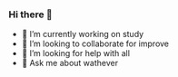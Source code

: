 ### Hi there 👋

- 🔭 I’m currently working on study
- 👯 I’m looking to collaborate for improve
- 🤔 I’m looking for help with all
- 💬 Ask me about wathever


